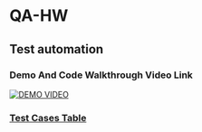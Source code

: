# QA-HW

## Test automation
### Demo And Code Walkthrough Video Link
[![DEMO VIDEO](https://img.youtube.com/vi/DK01yc32o6w/0.jpg)](https://www.youtube.com/watch?v=DK01yc32o6w)
### **[Test Cases Table](https://github.com/v5ln/QA-HW/blob/main/Test%20automation/TestCases.pdf)**

